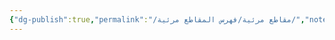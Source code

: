 ```yaml
---
{"dg-publish":true,"permalink":"/مقاطع مرئية/فهرس المقاطع مرئية/","noteIcon":"📑","created":"2025-07-08T00:07:15.027+03:00","updated":"2025-07-08T18:46:41.986+03:00"}
---
```


